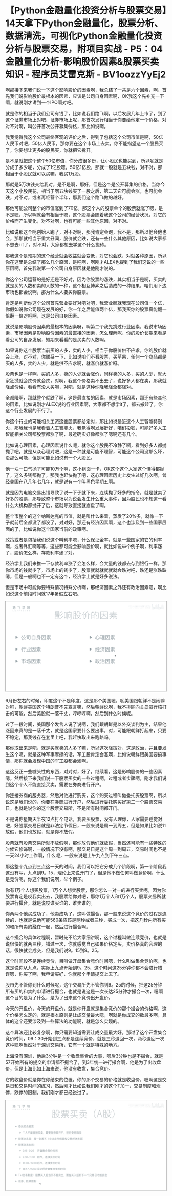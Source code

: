 # 【Python金融量化投资分析与股票交易】14天拿下Python金融量化，股票分析、数据清洗，可视化Python金融量化投资分析与股票交易，附项目实战 - P5：04 金融量化分析-影响股价因素&股票买卖知识 - 程序员艾雷克斯 - BV1oozzYyEj2

啊那接下来我们说一下这个影响股价的因素啊，我总结了一共是六个因素，啊，首先我们说影响股价最根本的因素，应该是公司自身因素啊，OK我这个先补充一下啊，就说刚才讲到一个IPO啊对吧。

就是你的相当于我们公司有钱了，比如说我们路飞啊，以后发展几年上市了，到了这个证券市场上对吧，证券市场上呢，那首次发行相当于你要给他定一个价格，对对不对啊，叫公开首次公开募集价格，那比如说啊。

我我觉得我这个公司最终客观的评价之后，得到了包括这个公司市值是啊，50亿人民币对吧，50亿人民币，那你要在这个市场上去卖，你不能指望这一个股民买了，你要想让更多的股民买，你就把它拆开。

是不是就把这个整个50亿市值，你分成很多份，让小股民也能买到，所以呢就是分成了多少呢，分成了1亿股嗯，50亿1亿股，那就一股就是五块钱，对不对，那相当于小股民就可以买嘛，我买1万股。

那就是5万块钱交给我对，是不是啊，那好，但是这个是公开募集的价格，当你今天这个小股民花，相当于啊五块钱买了一股之后，第二天它可能会涨，也可能会跌，对不对，或者再经营个半年，那我们这个路飞做的越好。

那他可能公司整个的市值涨到了70亿，那这个人的股票单个的股票就涨了嗯，是不是嗯，所以啊就会有相当于嗯，这个股票会随着我这个公司的经营状况，对它的价格而产生变化，对不对啊，也有可能一些其他原因，对不对。

比如说那这个呃创始人跑了，对不对啊，那我肯定会跑，我不是，那所以他会他也会，那那就相当于重大丑闻，股价就会跌，还有一些什么其他原因，比如说大家都不想去i it了，对不对，大家都想去学这个什么搬砖。

那我这个是预期的这个经营就会收益就会变低，对它也会跌，对就各种原因，所以你在这里是总结了那么几个原因，是吧啊，啊刚才ALEX也提到了我们这说的一些原因啊，首先我说第一个公司自身原因就是他刚才说的。

你这个公司运营的是好还是不好对，因为你股票的涨跌，其实相当于是啊，买卖的就是买的人数和卖的人数的一种，这个相互博弈之后造成的一种结果，咱们用下边市场也都会说啊，那为什么人要买你股票。

肯定是判断你这个公司首先营业要好对吧对吧，我营业额就我现在公司值一个亿，你假如说你公司现在发展的好，你一年之后能值两个亿，那我买你的股票真能翻一倍翻一倍对吧啊，这是公司自身因素。

就说是影响股价因素的最根本的因素呀，啊第二个我先跳过行业因素，我说市场因素，市场因素是影响股价因素的最直接的因素，怎么理解呢，你的股价长期来看是看公司的自身发展，短期来看看的是买卖的人数啊。

如果说你这个股票当前买的人多，卖的人少，相当于你股价供不应求，你的股价就会上涨，对不对，你联系一下，比如说咱们不看股票，买苹果，任何一个商品都是买的人多，卖的人少，就是供不应求啊，就涨价就涨价呀。

股票也是一样啊，买的人多，卖的人少就会涨价，同样卖的人多，买的人少，就大家狂抛就会跌价就会跌，对啊，我这个价格卖不出去了，说好多人都在卖，那我就降点价格，看看有没人买呗，对吧，就是这种你降我降全都降对。

全都降啊，那就整个就跌了啊，这是最直接的因素，就是市场因素，那还有些其他的因素，比如说刚才ALEX说的行业因素啊，大家都不想学it了，都去搬砖了，你这个行业发展的不行了。

你这个行业的可能相关工资这些股票都给定对，那比如说最近这个人工智能特别火，那我我也是我看着人工智能火，我觉得啊发展挺好，咱们投钱，可能好多人工智能相关公司都股票都涨了啊，最近确实好像都涨了嗯啊还有几个。

比如说心理因素，心理因素说什么呢，就你这个股民不冷静了啊，看到好多人都抛抛了吧，就是从众心理对吧，这是一种就是可能不理智，可能这个公司没那么坏，没那么可能，但是可能比如说有一个大股民。

他一块一口气抛了可能10万个啊，这小组面一卡，OK这个这个人家这个懂得都抛了，这么多钱都抛了，那我也赶快抛了吧，这心理因素历史上发生过好几次啊，曾经美国在八几年七几年，就是说有一个叫黑色星期五啊。

就是因为电脑交易出错导致了说一下子就下来，连续抛了好多的指令，就是就卖了好多的股票，那导致整个市场以为说会发生什么重大事件，因为股民也不知道一看什么大机构都抛开了后，这就导致直接就崩盘了啊。

整个市整个的这个纳斯达克的市值，就是叫什么来着，蒸发了20%多，就像一下子就前后全都没了都没了，对对好，那还有经济因素啊，这个也涉及到一些国家层面的了，比如说你这个国家当前的政策啊。

政策或者是包括我们说这个叫利率嗯，什么保证金率，就是一些国家的它的利率啊，或者外汇啊等等，这些都可能会影响股价啊，就比如说举个例子啊，利率涨了，股价怎么样，存款利率涨了对。

经济学上我们来推一下存款利率涨了会怎么样，会大量的钱都去存到银行一样，那你市场的钱就少了，市场上的钱少了，股票就就就就就就会跌对吧，跌还是涨跌跌嗯，但是一般啊也不一定有这个，经济学上就是好多说法。

但是市场中可能你要特殊情况特殊分析啊，那经济因素之外还有政治因素嗯，啊比如说这个前段时间就17年暑假左右吧。



![](img/d4b461ba07efc4891a9fc17048a87ab2_1.png)

6月份左右的时候，印度这个不是印度，这是那个美国嗯，呃美国跟朝鲜不是闹嘛对吧，朝鲜美国这个特朗普不先宣言嘛，然后朝鲜说啊，我不排除向关岛进行核打击的可能，然后美股就一落千丈，哼哼哼啊，然后到什么时候呢。

过了一段时间，美国那个发言人说了说啊，我们跟朝鲜是以外交谈判为主，结果他涨回来真的是一落千丈，就是这国家要什么要出事，对，可能跟朝鲜打起来，只要不稳定，那我钱存在套里上吧，我赶快取出来跑路吗。

那你取出来是吧，就是买就卖的人多了嘛，所以这次降策对，这是政治，并且要发生这个呃，就是这种军事摩擦的话，军工股肯定会涨啊，比如说朝鲜跟美国要搞事情，那你就会发现中国的军工股都会涨啊。

这这反正一些噱头性的东西，对对对，好了，继续看，这是影响股价的一些因素嗯，然后接下来我们说一下股票买卖的一些过程啊，过程或者步骤啊，刚才我们说到这个个人不能直接买卖，需要在券商进行开户。

你连接券商的服务器，然后对他进行购买，这个购买过程叫做委托买股票啊，所以说这是我们说的，你要在券商进行开户，然后进行委托购买好第二一个股票交易日，也就是说你的这个股票交易所，不是所有时间都开门。

不是说你星期天半夜12点打个电话，我要买股票，没有人理你，人家需要睡觉对吧，好股票交易日就是非法定节假日，一般来说是周一到周五，但是如果比如说11放假，他们也放假，就是你不放假。

股票就有股票交易所就不放假啊，那你放假他们就放假，当然还可能有一些特殊的时候它修饰啊，一般情况下没有啊，那交易日是这个周一到周五，交易时间也不是一天24小时工作啊，什么呢，一般来说是上午九点到下午三点。

那这整个九点到三点这一天的时间，我们可以把它分成几个阶段啊，第一个阶段我这没有写，九点到9。15，理论上来说开门了，但是他不做任何叫做竞价啊，什么是竞价呢，你这个我们说啊，举个例子。

你有1万个人想买股票，1万个人想卖股票，那你怎么一对一的进行买卖呢，因为你股票肯定是哎我卖出去，我股票给你对吧，那你1万个人和1万个人，股票交易所就要进行撮合，就是说哎谁买谁的，谁卖谁的。

你两两个他买成功了，他卖成功了，这叫做撮合，那一般来说这个竞价的过程是连续的，也就是说他可能560条应该是两秒或者三秒，买成一次，把这几秒内所有买的和所有卖的融在一起，然后进行撮合啊。

这个撮合的具体过程啊，暂时先不给大家细讲啊，这个过程叫做连续竞价，也就是说很快的就两三秒，错过一次，你就感觉自己如果价格定买，卖价格真的合理的话，很快就会成交，但是我们说9。15到9。25。

这个时间段不是连续竞价，目叫做开盘集合竞价时间嗯，什么叫做集合竞价呢，也就是说你从九点，实际上九点开始到9。25，这个时间这25分钟你都不会进行错误嗯，你买了啊，我申请买好，你就那个申请提交上去了。

股市先不管你到什么时候呢，这个交易所先不管你到9。25的时候，把这25分钟所有买的和卖的申请进行撮合，也就是说这是一次长达25分钟才撮合一次，嗯啊这个目的是为了什么，是为了出来这个竞价出开盘价。

今天的开盘价，今天的开盘价，就是你开盘就是集合竞价的那个撮合的价格啊，这个价格怎么定的，就是根本原则是让成交量最大嗯，啊就是你成交的数最多啊，具体的这个还要涉及到一些算法的功能啊，就是怎么实现的。

这个算法还比较复杂啊，你只需要知道需要让成交量最大好，那过了这个开盘集合竞价时间，09：30开始到三点都是连续竞价，就是三秒退回一次，两秒退回一次这种嗯啊当然对于深圳交易所，它有一个就是特殊的地方。

上海没有深圳，他后3分钟是一个收盘集合的大事，嗯后3分钟也是不撮合，就是57开始所有的提交的申请都不撮合了，到3年统一进行撮合啊，他是为了出收盘价，但是上海比如上海来说，他没有收盘，集合竞价。

它的收盘价就是你在你结束的位置，你的那个交易的价格就是收盘价，嗯啊这是交易日和交易时间的练习，然后刚才比如说我们刚才的这个T加一，交易制度和涨停，跌停的限制，我们刚才都已经说过了。



![](img/d4b461ba07efc4891a9fc17048a87ab2_3.png)